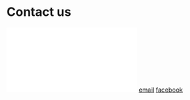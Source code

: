 # Contact us
![menubar](/dev/menubar.md)
[email](mailto:IOW@triumphsportsix.club?subject=contact%20us)
[facebook](https://www.facebook.com/groups/786750551371248/)
